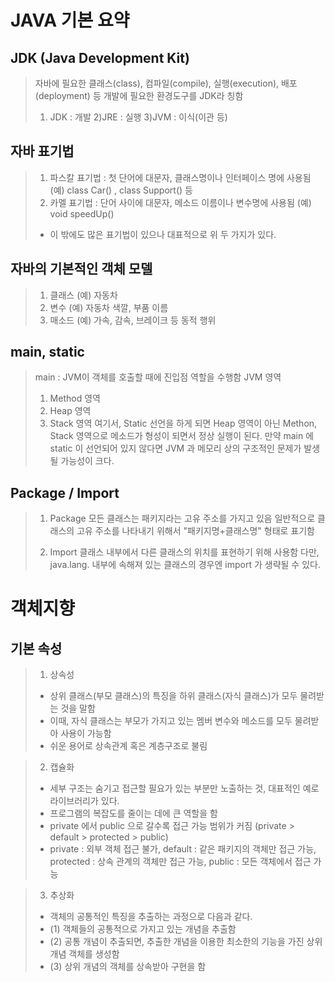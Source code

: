 # JAVA 기본 요약 
## JDK (Java Development Kit)
> 자바에 필요한 클래스(class), 컴파일(compile), 실행(execution), 배포(deployment) 등 개발에 필요한 환경도구를 JDK라 칭함
> 1) JDK : 개발
> 2)JRE : 실행
> 3)JVM : 이식(이관 등)

## 자바 표기법
> 1) 파스칼 표기법 : 첫 단어에 대문자, 클래스명이나 인터페이스 명에 사용됨 (예) class Car() , class Support() 등 
> 2) 카멜 표기법 : 단어 사이에 대문자, 메소드 이름이나 변수명에 사용됨 (예) void speedUp()
> - 이 밖에도 많은 표기법이 있으나 대표적으로 위 두 가지가 있다.

## 자바의 기본적인 객체 모델
> 1) 클래스 (예) 자동차
> 2) 변수 (예) 자동차 색깔, 부품 이름
> 3) 매소드 (예) 가속, 감속, 브레이크 등 동적 행위

## main, static 
> main : JVM이 객체를 호출할 때에 진입점 역할을 수행함
> JVM 영역
> 1) Method 영역
> 2) Heap 영역
> 3) Stack 영역
> 여기서, Static 선언을 하게 되면 Heap 영역이 아닌 Methon, Stack 영역으로 메소드가 형성이 되면서 정상 실행이 된다.
> 만약 main 에 static 이 선언되어 있지 않다면 JVM 과 메모리 상의 구조적인 문제가 발생될 가능성이 크다.

## Package / Import
> 1) Package
> 모든 클래스는 패키지라는 고유 주소를 가지고 있음
> 일반적으로 클래스의 고유 주소를 나타내기 위해서 "패키지명+클래스명" 형태로 표기함
> 
> 2) Import
> 클래스 내부에서 다른 클래스의 위치를 표현하기 위해 사용함
> 다만, java.lang. 내부에 속해져 있는 클래스의 경우엔 import 가 생략될 수 있다.

# 객체지향
## 기본 속성
> 1) 상속성
> - 상위 클래스(부모 클래스)의 특징을 하위 클래스(자식 클래스)가 모두 물려받는 것을 말함
> - 이때, 자식 클래스는 부모가 가지고 있는 멤버 변수와 메소드를 모두 물려받아 사용이 가능함
> - 쉬운 용어로 상속관계 혹은 계층구조로 불림

> 2) 캡슐화
> - 세부 구조는 숨기고 접근할 필요가 있는 부분만 노출하는 것, 대표적인 예로 라이브러리가 있다.
> - 프로그램의 복잡도를 줄이는 데에 큰 역할을 함
> - private 에서 public 으로 갈수록 접근 가능 범위가 커짐 (private > default > protected > public)
> - private : 외부 객체 접근 불가, default : 같은 패키지의 객체만 접근 가능, protected : 상속 관계의 객체만 접근 가능, public : 모든 객체에서 접근 가능

> 3) 추상화
> - 객체의 공통적인 특징을 추출하는 과정으로 다음과 같다.
> - (1) 객체들의 공통적으로 가지고 있는 개념을 추출함
> - (2) 공통 개념이 추출되면, 추출한 개념을 이용한 최소한의 기능을 가진 상위 개념 객체를 생성함
> - (3) 상위 개념의 객체를 상속받아 구현을 함

